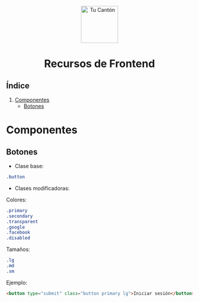 <p align="center">
  <a href="https://www.tucanton.com">
    <img alt="Tu Cantón" src="https://s3.amazonaws.com/tucanton/webapp/svg/tu-canton_logo.svg" width="100" />
  </a>
</p>
<h1 align="center">
  Recursos de Frontend
</h1>

## Índice

1. [Componentes](#Componentes)
   - [Botones](#Botones)

# Componentes

## Botones

- Clase base:

```CSS
.button
```

- Clases modificadoras:

Colores:

```CSS
.primary
.secondary
.transparent
.google
.facebook
.disabled
```

Tamaños:

```CSS
.lg
.md
.sm
```

Ejemplo:

```HTML
<button type="submit" class="button primary lg">Iniciar sesión</button>
```
